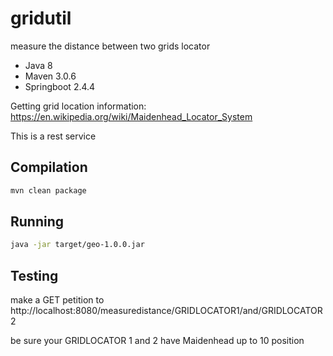 # gridutil
measure the distance between two grids locator

- Java 8
- Maven 3.0.6
- Springboot 2.4.4

Getting grid location information: https://en.wikipedia.org/wiki/Maidenhead_Locator_System

This is a rest service

## Compilation
```bash
mvn clean package
```

## Running
```bash
java -jar target/geo-1.0.0.jar
```

## Testing
make a GET petition to http://localhost:8080/measuredistance/GRIDLOCATOR1/and/GRIDLOCATOR2

be sure your GRIDLOCATOR 1 and 2 have Maidenhead up to 10 position
